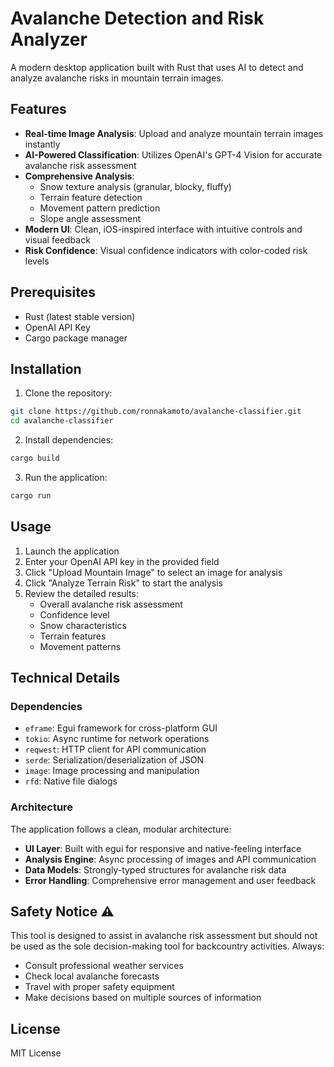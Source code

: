 # Avalanche Detection and Risk Analyzer

A modern desktop application built with Rust that uses AI to detect and analyze avalanche risks in mountain terrain images.

## Features

- **Real-time Image Analysis**: Upload and analyze mountain terrain images instantly
- **AI-Powered Classification**: Utilizes OpenAI's GPT-4 Vision for accurate avalanche risk assessment
- **Comprehensive Analysis**:
  - Snow texture analysis (granular, blocky, fluffy)
  - Terrain feature detection
  - Movement pattern prediction
  - Slope angle assessment
- **Modern UI**: Clean, iOS-inspired interface with intuitive controls and visual feedback
- **Risk Confidence**: Visual confidence indicators with color-coded risk levels

## Prerequisites

- Rust (latest stable version)
- OpenAI API Key
- Cargo package manager

## Installation

1. Clone the repository:
```bash
git clone https://github.com/ronnakamoto/avalanche-classifier.git
cd avalanche-classifier
```

2. Install dependencies:
```bash
cargo build
```

3. Run the application:
```bash
cargo run
```

## Usage

1. Launch the application
2. Enter your OpenAI API key in the provided field
3. Click "Upload Mountain Image" to select an image for analysis
4. Click "Analyze Terrain Risk" to start the analysis
5. Review the detailed results:
   - Overall avalanche risk assessment
   - Confidence level
   - Snow characteristics
   - Terrain features
   - Movement patterns

## Technical Details

### Dependencies

- `eframe`: Egui framework for cross-platform GUI
- `tokio`: Async runtime for network operations
- `reqwest`: HTTP client for API communication
- `serde`: Serialization/deserialization of JSON
- `image`: Image processing and manipulation
- `rfd`: Native file dialogs

### Architecture

The application follows a clean, modular architecture:

- **UI Layer**: Built with egui for responsive and native-feeling interface
- **Analysis Engine**: Async processing of images and API communication
- **Data Models**: Strongly-typed structures for avalanche risk data
- **Error Handling**: Comprehensive error management and user feedback

## Safety Notice ⚠️

This tool is designed to assist in avalanche risk assessment but should not be used as the sole decision-making tool for backcountry activities. Always:

- Consult professional weather services
- Check local avalanche forecasts
- Travel with proper safety equipment
- Make decisions based on multiple sources of information

## License 

MIT License